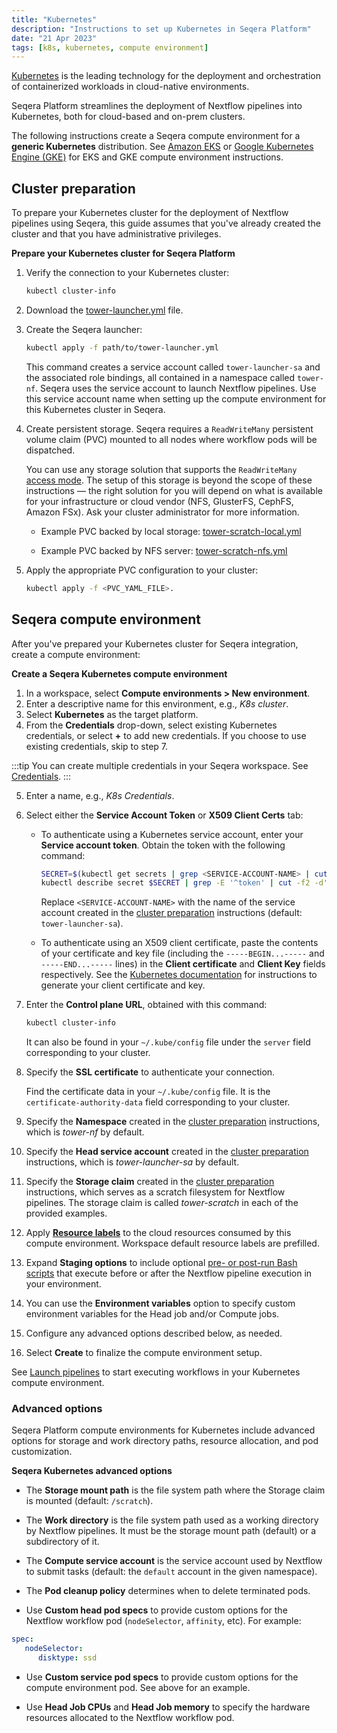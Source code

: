 ```yaml
---
title: "Kubernetes"
description: "Instructions to set up Kubernetes in Seqera Platform"
date: "21 Apr 2023"
tags: [k8s, kubernetes, compute environment]
---
```


[Kubernetes](https://kubernetes.io/) is the leading technology for the deployment and orchestration of containerized workloads in cloud-native environments.

Seqera Platform streamlines the deployment of Nextflow pipelines into Kubernetes, both for cloud-based and on-prem clusters.

The following instructions create a Seqera compute environment for a **generic Kubernetes** distribution. See [Amazon EKS](./eks) or [Google Kubernetes Engine (GKE)](./gke) for EKS and GKE compute environment instructions.

## Cluster preparation

To prepare your Kubernetes cluster for the deployment of Nextflow pipelines using Seqera, this guide assumes that you've already created the cluster and that you have administrative privileges.

**Prepare your Kubernetes cluster for Seqera Platform**

1. Verify the connection to your Kubernetes cluster:

   ```bash
   kubectl cluster-info
   ```

2. Download the [tower-launcher.yml](../_templates/k8s/tower-launcher.yml) file.

3. Create the Seqera launcher:

   ```bash
   kubectl apply -f path/to/tower-launcher.yml
   ```

   This command creates a service account called `tower-launcher-sa` and the associated role bindings, all contained in a namespace called `tower-nf`. Seqera uses the service account to launch Nextflow pipelines. Use this service account name when setting up the compute environment for this Kubernetes cluster in Seqera.

4. Create persistent storage. Seqera requires a `ReadWriteMany` persistent volume claim (PVC) mounted to all nodes where workflow pods will be dispatched.

   You can use any storage solution that supports the `ReadWriteMany` [access mode](https://kubernetes.io/docs/concepts/storage/persistent-volumes/#access-modes). The setup of this storage is beyond the scope of these instructions — the right solution for you will depend on what is available for your infrastructure or cloud vendor (NFS, GlusterFS, CephFS, Amazon FSx). Ask your cluster administrator for more information.

   - Example PVC backed by local storage: [tower-scratch-local.yml](../_templates/k8s/tower-scratch-local.yml)

   - Example PVC backed by NFS server: [tower-scratch-nfs.yml](../_templates/k8s/tower-scratch-nfs.yml)

5. Apply the appropriate PVC configuration to your cluster:

   ```bash
   kubectl apply -f <PVC_YAML_FILE>.
   ```

## Seqera compute environment

After you've prepared your Kubernetes cluster for Seqera integration, create a compute environment:

**Create a Seqera Kubernetes compute environment**

1. In a workspace, select **Compute environments > New environment**.
2. Enter a descriptive name for this environment, e.g., _K8s cluster_.
3. Select **Kubernetes** as the target platform.
4. From the **Credentials** drop-down, select existing Kubernetes credentials, or select **+** to add new credentials. If you choose to use existing credentials, skip to step 7.

:::tip
You can create multiple credentials in your Seqera workspace. See [Credentials](../credentials/overview).
:::

5. Enter a name, e.g., _K8s Credentials_.
6. Select either the **Service Account Token** or **X509 Client Certs** tab:

   - To authenticate using a Kubernetes service account, enter your **Service account token**. Obtain the token with the following command:

      ```bash
      SECRET=$(kubectl get secrets | grep <SERVICE-ACCOUNT-NAME> | cut -f1 -d ' ')
      kubectl describe secret $SECRET | grep -E '^token' | cut -f2 -d':' | tr -d '\t'
      ```

      Replace `<SERVICE-ACCOUNT-NAME>` with the name of the service account created in the [cluster preparation](#cluster-preparation) instructions (default: `tower-launcher-sa`).

   - To authenticate using an X509 client certificate, paste the contents of your certificate and key file (including the `-----BEGIN...-----` and `-----END...-----` lines) in the **Client certificate** and **Client Key** fields respectively. See the [Kubernetes documentation](https://kubernetes.io/docs/tasks/administer-cluster/certificates/) for instructions to generate your client certificate and key.

7. Enter the **Control plane URL**, obtained with this command:

   ```bash
   kubectl cluster-info
   ```

   It can also be found in your `~/.kube/config` file under the `server` field corresponding to your cluster.

8. Specify the **SSL certificate** to authenticate your connection.

   Find the certificate data in your `~/.kube/config` file. It is the `certificate-authority-data` field corresponding to your cluster.

9. Specify the **Namespace** created in the [cluster preparation](#cluster-preparation) instructions, which is _tower-nf_ by default.
10. Specify the **Head service account** created in the [cluster preparation](#cluster-preparation) instructions, which is _tower-launcher-sa_ by default.
11. Specify the **Storage claim** created in the [cluster preparation](#cluster-preparation) instructions, which serves as a scratch filesystem for Nextflow pipelines. The storage claim is called _tower-scratch_ in each of the provided examples.
12. Apply [**Resource labels**](../resource-labels/overview) to the cloud resources consumed by this compute environment. Workspace default resource labels are prefilled.
13. Expand **Staging options** to include optional [pre- or post-run Bash scripts](../launch/advanced#pre-and-post-run-scripts) that execute before or after the Nextflow pipeline execution in your environment.
14. You can use the **Environment variables** option to specify custom environment variables for the Head job and/or Compute jobs.
15. Configure any advanced options described below, as needed.
16. Select **Create** to finalize the compute environment setup.

See [Launch pipelines](../launch/launchpad) to start executing workflows in your Kubernetes compute environment.

### Advanced options

Seqera Platform compute environments for Kubernetes include advanced options for storage and work directory paths, resource allocation, and pod customization.

**Seqera Kubernetes advanced options**

- The **Storage mount path** is the file system path where the Storage claim is mounted (default: `/scratch`).

- The **Work directory** is the file system path used as a working directory by Nextflow pipelines. It must be the storage mount path (default) or a subdirectory of it.

- The **Compute service account** is the service account used by Nextflow to submit tasks (default: the `default` account in the given namespace).

- The **Pod cleanup policy** determines when to delete terminated pods.

- Use **Custom head pod specs** to provide custom options for the Nextflow workflow pod (`nodeSelector`, `affinity`, etc). For example:

```yaml
spec:
   nodeSelector:
      disktype: ssd
```

- Use **Custom service pod specs** to provide custom options for the compute environment pod. See above for an example.

- Use **Head Job CPUs** and **Head Job memory** to specify the hardware resources allocated to the Nextflow workflow pod.

<!-- sync with DevOps about recent Ingress changes and implication for cluster prep and what we expect-->
